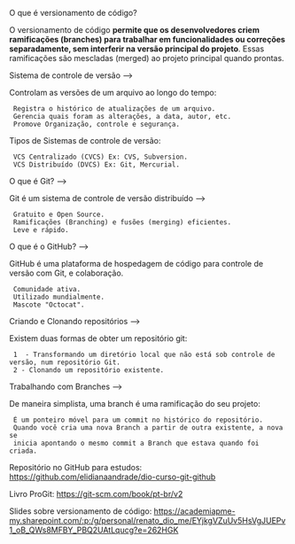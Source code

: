 O que é versionamento de código?

O versionamento de código **permite que os desenvolvedores criem ramificações (branches) para trabalhar em funcionalidades ou correções separadamente, sem interferir na versão principal do projeto**. Essas ramificações são mescladas (merged) ao projeto principal quando prontas.

Sistema de controle de versão --> 

Controlam as versões de um arquivo ao longo do tempo:

	 Registra o histórico de atualizações de um arquivo.
	 Gerencia quais foram as alterações, a data, autor, etc.
	 Promove Organização, controle e segurança.

Tipos de Sistemas de controle de versão:

	 VCS Centralizado (CVCS) Ex: CVS, Subversion. 
	 VCS Distribuído (DVCS) Ex: Git, Mercurial. 

O que é Git? -->

Git é um sistema de controle de versão distribuído -->

	 Gratuito e Open Source.
	 Ramificações (Branching) e fusões (merging) eficientes.
	 Leve e rápido.

O que é o GitHub? -->

GitHub é uma plataforma de hospedagem de código para controle de versão com Git, e colaboração.

	 Comunidade ativa.
	 Utilizado mundialmente.
	 Mascote "Octocat".

Criando e Clonando repositórios -->

Existem duas formas de obter um repositório git:
	 
	 1  - Transformando um diretório local que não está sob controle de versão, num repositório Git.
	 2 - Clonando um repositório existente.


Trabalhando com Branches --> 

De maneira simplista, uma branch é uma ramificação do seu projeto:

	 É um ponteiro móvel para um commit no histórico do repositório.
	 Quando você cria uma nova Branch a partir de outra existente, a nova se 
	 inicia apontando o mesmo commit a Branch que estava quando foi criada.

Repositório no GitHub para estudos: https://github.com/elidianaandrade/dio-curso-git-github

Livro ProGit: https://git-scm.com/book/pt-br/v2

Slides sobre versionamento de código: https://academiapme-my.sharepoint.com/:p:/g/personal/renato_dio_me/EYjkgVZuUv5HsVgJUEPv1_oB_QWs8MFBY_PBQ2UAtLqucg?e=262HGK